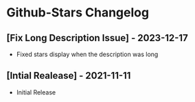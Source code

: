 # Github-Stars Changelog

## [Fix Long Description Issue] - 2023-12-17
- Fixed stars display when the description was long

## [Intial Realease] - 2021-11-11
- Initial Release
